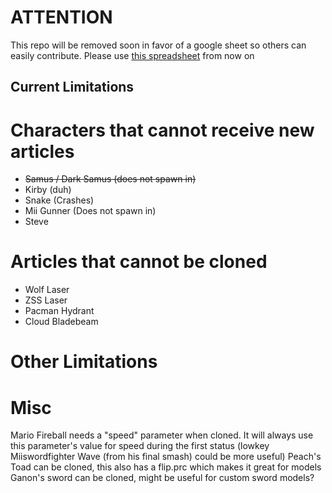 # **ATTENTION**
This repo will be removed soon in favor of a google sheet so others can easily contribute.
Please use [this spreadsheet](https://docs.google.com/spreadsheets/d/16SEU3MibrzTJHTjxJb7c5e7JzGgrfWY_c_hqNJtGvNY/edit?usp=sharing) from now on


## Current Limitations

# Characters that cannot receive new articles
- ~~Samus / Dark Samus (does not spawn in)~~
- Kirby (duh)
- Snake (Crashes)
- Mii Gunner (Does not spawn in)
- Steve

# Articles that cannot be cloned
- Wolf Laser
- ZSS Laser
- Pacman Hydrant
- Cloud Bladebeam

# Other Limitations


# Misc

Mario Fireball needs a "speed" parameter when cloned. It will always use this parameter's value for speed during the first status (lowkey Miiswordfighter Wave (from his final smash) could be more useful)
Peach's Toad can be cloned, this also has a flip.prc which makes it great for models
Ganon's sword can be cloned, might be useful for custom sword models?
